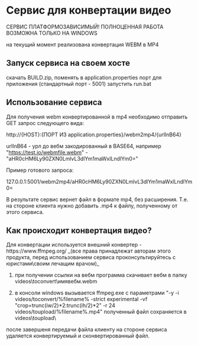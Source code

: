 <h1> Сервис для конвертации видео</h1>
СЕРВИС ПЛАТФОРМОЗАВИСИМЫЙ! ПОЛНОЦЕННАЯ РАБОТА ВОЗМОЖНА ТОЛЬКО НА WINDOWS

на текущий момент реализована конвертация WEBM в MP4

<h2>Запуск сервиса на своем хосте</h2>
скачать BUILD.zip, поменять в application.properties порт для приложения (стандартный порт - 5001)
запустить run.bat

<h2>Использование сервиса</h2>
Для получения webm конвертированной в mp4 необходимо отправить GET запрос следующего вида:

http://{HOST}:{ПОРТ ИЗ application.properties}/webm2mp4/{urlInB64}

urlInB64 - урл до вебм закодированный в BASE64, например "https://test.io/webmfile.webm" - "aHR0cHM6Ly90ZXN0LmlvL3dlYm1maWxlLndlYm0="

Пример готового запроса:

127.0.0.1:5001/webm2mp4/aHR0cHM6Ly90ZXN0LmlvL3dlYm1maWxlLndlYm0=

В результате сервис вернет файл в формате mp4, без расширения. Т.е. на стороне клиента нужно добавить .mp4 к файлу, полученному от этого сервиса.

<h2>Как происходит конвертация видео?</h2>
Для конвертации используется внешний конвертер - https://www.ffmpeg.org/ _(все права принадлежат авторам этого продукта, перед использованием сервиса проконсультируйтесь с юристами\своим лечащим врачом)_

1. при получении ссылки на вебм программа скачивает вебм в папку videos\toconvert\имявебм.webm
   
2. в консоли windows вызывается  ffmpeg.exe с параметрами "-y -i videos/toconvert/%filename% -strict experimental -vf "crop=trunc(iw/2)*2:trunc(ih/2)*2" -r 24  videos/toupload/%filename%.mp4" 
полученный файл сохраняется в videos\toupload\
   
после завершеня передачи файла клиенту на стороне сервиса удаляется конвертируемый и сконвертированный файл.

